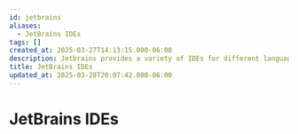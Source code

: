 ```yaml
---
id: jetbrains
aliases:
  - JetBrains IDEs
tags: []
created_at: 2025-03-27T14:13:15.000-06:00
description: Jetbrains provides a variety of IDEs for different languages but share the same core, which is the IntelliJ IDEA.
title: JetBrains IDEs
updated_at: 2025-03-28T20:07:42.000-06:00
---
```


# JetBrains IDEs
